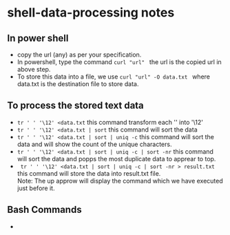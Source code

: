 # shell-data-processing notes
## In power shell
- copy the url (any) as per your specification. 
- In powershell, type the command ```curl "url" ``` the url is the copied url in above step.
- To store this data into a file, we use ```curl "url" -O data.txt ``` where data.txt is the destination file to store data.

## To process the stored text data
- ``` tr ' ' '\12' <data.txt ``` this command transform each '' into '\12' 
- ``` tr ' ' '\12' <data.txt | sort ``` this command will sort the data
- ``` tr ' ' '\12' <data.txt | sort | uniq -c ``` this command will sort the data and will show the count of the unique characters.
- ``` tr ' ' '\12' <data.txt | sort | uniq -c | sort -nr ``` this command will sort the data and popps the most duplicate data to apprear to top.
- ``` tr ' ' '\12' <data.txt | sort | uniq -c | sort -nr > result.txt``` this command will store the data into result.txt file.<br>
Note: The up approw will display the command which we have executed just before it.

## Bash Commands
- 